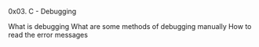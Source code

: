 0x03. C - Debugging

What is debugging
What are some methods of debugging manually
How to read the error messages